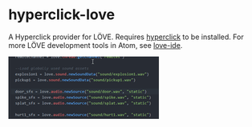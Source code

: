 # hyperclick-love

A Hyperclick provider for LÖVE. Requires [hyperclick](https://atom.io/packages/hyperclick) to be installed. For more LÖVE development tools in Atom, see [love-ide](https://github.com/rameshvarun/love-ide).

![](https://raw.githubusercontent.com/rameshvarun/hyperclick-love/master/demo.gif)
